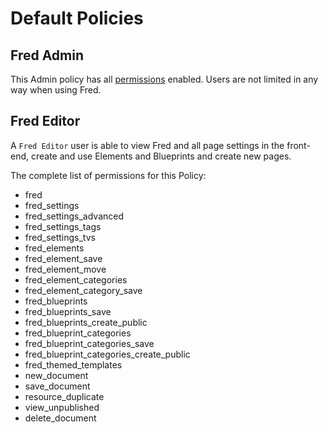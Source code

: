 # Default Policies

## Fred Admin
This Admin policy has all [permissions](/acls/permissions) enabled. Users are not limited in any way when using Fred. 


## Fred Editor
A `Fred Editor` user is able to view Fred and all page settings in the front-end, create and use Elements and Blueprints and create new pages. 

The complete list of permissions for this Policy:

- fred
- fred_settings
- fred_settings_advanced
- fred_settings_tags
- fred_settings_tvs
- fred_elements
- fred_element_save
- fred_element_move
- fred_element_categories
- fred_element_category_save
- fred_blueprints
- fred_blueprints_save
- fred_blueprints_create_public
- fred_blueprint_categories
- fred_blueprint_categories_save
- fred_blueprint_categories_create_public
- fred_themed_templates
- new_document
- save_document
- resource_duplicate
- view_unpublished
- delete_document
